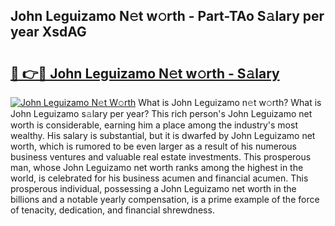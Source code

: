 ## John Leguizamo N𝚎t w𝚘rth - Part-TAo S𝚊lary per year XsdAG

# <h2><a href="http://gc11j59.nevu.top/?p=John+Leguizamo">🔗 👉🔴 John Leguizamo N𝚎t w𝚘rth - S𝚊lary</a></h2>

[![John Leguizamo N𝚎t W𝚘rth](https://i.imgur.com/Oavwk0R.jpeg)](http://gc11j59.nevu.top/?p=John+Leguizamo)
What is John Leguizamo n𝚎t w𝚘rth? What is John Leguizamo s𝚊lary per year?
This rich person's John Leguizamo net worth is considerable, earning him a place among the industry's most wealthy. His salary is substantial, but it is dwarfed by John Leguizamo net worth, which is rumored to be even larger as a result of his numerous business ventures and valuable real estate investments. This prosperous man, whose John Leguizamo net worth ranks among the highest in the world, is celebrated for his business acumen and financial acumen. This prosperous individual, possessing a John Leguizamo net worth in the billions and a notable yearly compensation, is a prime example of the force of tenacity, dedication, and financial shrewdness.
